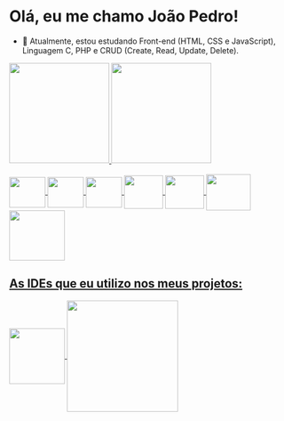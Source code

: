 # Olá, eu me chamo João Pedro! 

- 🌱 Atualmente, estou estudando Front-end (HTML, CSS e JavaScript), Linguagem C, PHP e CRUD (Create, Read, Update, Delete).

<div>
  <a href="https://github.com/JPedro759">
  <img height="180em" src="https://github-readme-stats.vercel.app/api?username=JPedro759&show_icons=true&theme=tokyonight&include_all_commits=true&count_private=true">
  <img height="180em" src="https://github-readme-stats.vercel.app/api/top-langs/?username=JPedro759&layout=compact&langs_count=16&theme=dark">
</div>
<br>
<div>
 <img align="center" height="55" width="65" src = "https://cdn.jsdelivr.net/gh/devicons/devicon/icons/html5/html5-plain-wordmark.svg" />
 <img align="center" height="55" width="65" src="https://cdn.jsdelivr.net/gh/devicons/devicon/icons/css3/css3-plain-wordmark.svg" />
 <img align="center" height="55" width="65" src="https://cdn.jsdelivr.net/gh/devicons/devicon/icons/javascript/javascript-plain.svg" />
 <img align="center" height="60" width="70" src="https://cdn.jsdelivr.net/gh/devicons/devicon/icons/c/c-line.svg" />
 <img align="center" height="60" width="70" src="https://cdn.jsdelivr.net/gh/devicons/devicon/icons/csharp/csharp-line.svg" />
 <img align="center" height="65" width="80" src="https://cdn.jsdelivr.net/gh/devicons/devicon/icons/php/php-plain.svg" />
 <img align="center" height="90" width="100" src="https://cdn.jsdelivr.net/gh/devicons/devicon/icons/mysql/mysql-original-wordmark.svg" />
</div>

## As IDEs que eu utilizo nos meus projetos:

<div>
  <img align="center" height="100" width="100" src="https://cdn.jsdelivr.net/gh/devicons/devicon/icons/vscode/vscode-original-wordmark.svg" />
  <img align="center" height="200" width="200" src="https://cdn.jsdelivr.net/gh/devicons/devicon/icons/visualstudio/visualstudio-plain-wordmark.svg" />
</div>
